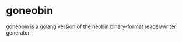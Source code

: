 goneobin
========

goneobin is a golang version of the neobin binary-format reader/writer generator.
